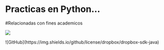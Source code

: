 # Practicas en Python... 
#Relacionadas con fines academicos
   <p align="left">
   <img src="https://img.shields.io/badge/STATUS-EN%20DESAROLLO-green">
   </p>
![GitHub](https://img.shields.io/github/license/dropbox/dropbox-sdk-java)
